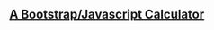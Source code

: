 ## [A Bootstrap/Javascript Calculator](https://jeppehimer.github.io/Bootstrap_Javascript_Calculator/)